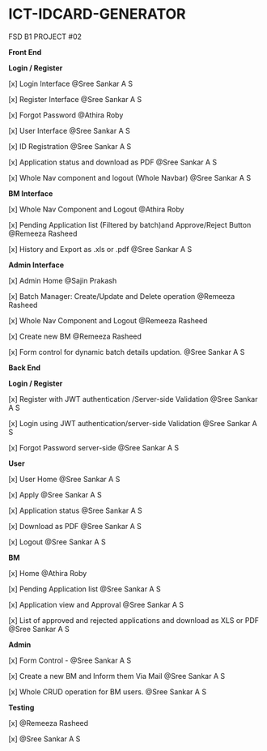 # ICT-IDCARD-GENERATOR
 FSD B1 PROJECT #02
 
 
**Front End**

**Login / Register**

[x] Login Interface @Sree Sankar A S

[x] Register Interface @Sree Sankar A S

[x] Forgot Password @Athira Roby 

[x] User Interface @Sree Sankar A S

[x] ID Registration @Sree Sankar A S 

[x] Application status and download as PDF @Sree Sankar A S 

[x] Whole Nav component and logout (Whole Navbar) @Sree Sankar A S 

**BM Interface**

[x] Whole Nav Component and Logout @Athira Roby 


[x] Pending Application list (Filtered by batch)and Approve/Reject Button @Remeeza Rasheed 


[x] History and Export as .xls or .pdf  @Sree Sankar A S 


**Admin Interface**

[x] Admin Home @Sajin Prakash 

[x] Batch Manager: Create/Update and Delete operation @Remeeza Rasheed 

[x] Whole Nav Component and Logout @Remeeza Rasheed

[x] Create new BM @Remeeza Rasheed 

[x] Form control for dynamic batch details updation. @Sree Sankar A S 

**Back End**

**Login / Register**

[x] Register with JWT authentication /Server-side Validation @Sree Sankar A S 

[x] Login using JWT authentication/server-side Validation @Sree Sankar A S 

[x] Forgot Password server-side @Sree Sankar A S 


**User**

[x] User Home @Sree Sankar A S 

[x] Apply @Sree Sankar A S 

[x] Application status  @Sree Sankar A S 

[x] Download as PDF @Sree Sankar A S 

[x] Logout @Sree Sankar A S 

**BM**

[x] Home @Athira Roby 

[x] Pending Application list  @Sree Sankar A S 

[x] Application view and Approval @Sree Sankar A S 

[x] List of approved and rejected applications and download as XLS or PDF @Sree Sankar A S 

**Admin**

[x] Form Control - @Sree Sankar A S 

[x] Create a new BM and Inform them Via Mail @Sree Sankar A S 

[x] Whole CRUD operation for BM users. @Sree Sankar A S 

**Testing**

[x] @Remeeza Rasheed 

[x] @Sree Sankar A S 

